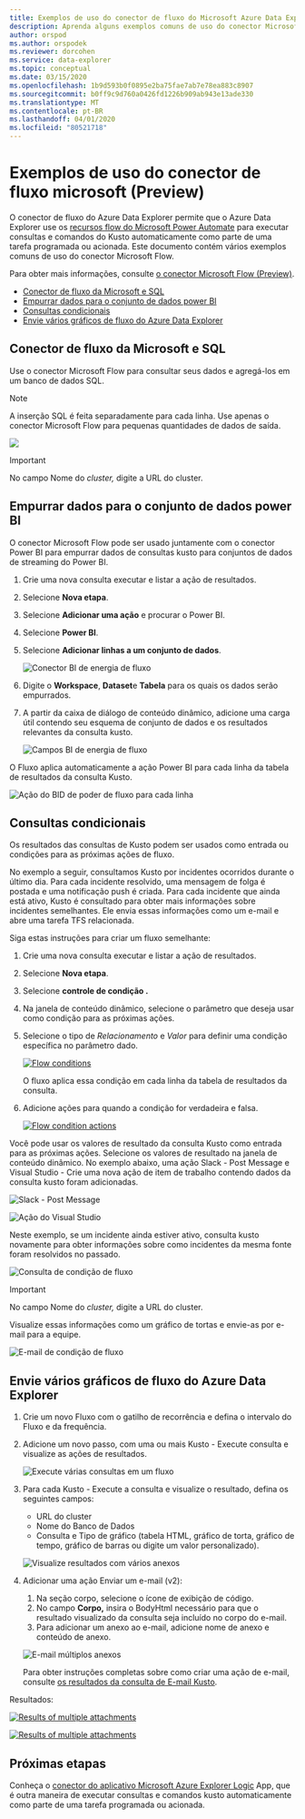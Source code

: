 ```yaml
---
title: Exemplos de uso do conector de fluxo do Microsoft Azure Data Explorer (Preview)
description: Aprenda alguns exemplos comuns de uso do conector Microsoft Flow.
author: orspod
ms.author: orspodek
ms.reviewer: dorcohen
ms.service: data-explorer
ms.topic: conceptual
ms.date: 03/15/2020
ms.openlocfilehash: 1b9d593b0f0895e2ba75fae7ab7e78ea883c8907
ms.sourcegitcommit: b0ff9c9d760a0426fd1226b909ab943e13ade330
ms.translationtype: MT
ms.contentlocale: pt-BR
ms.lasthandoff: 04/01/2020
ms.locfileid: "80521718"
---
```

# <a name="microsoft-flow-connector-preview-usage-examples"></a>Exemplos de uso do conector de fluxo microsoft (Preview)

O conector de fluxo do Azure Data Explorer permite que o Azure Data Explorer use os [recursos flow do Microsoft Power Automate](https://flow.microsoft.com/) para executar consultas e comandos do Kusto automaticamente como parte de uma tarefa programada ou acionada. Este documento contém vários exemplos comuns de uso do conector Microsoft Flow.

Para obter mais informações, consulte [o conector Microsoft Flow (Preview)](flow.md).

* [Conector de fluxo da Microsoft e SQL](#microsoft-flow-connector-and-sql)
* [Empurrar dados para o conjunto de dados power BI](#push-data-to-power-bi-dataset)
* [Consultas condicionais](#conditional-queries)
* [Envie vários gráficos de fluxo do Azure Data Explorer](#email-multiple-azure-data-explorer-flow-charts)

## <a name="microsoft-flow-connector-and-sql"></a>Conector de fluxo da Microsoft e SQL

Use o conector Microsoft Flow para consultar seus dados e agregá-los em um banco de dados SQL.

> [!Note]
> A inserção SQL é feita separadamente para cada linha. Use apenas o conector Microsoft Flow para pequenas quantidades de dados de saída. 

![](./media/flow-usage/flow-sqlexample.png)

> [!IMPORTANT]
> No campo Nome do *cluster,* digite a URL do cluster.

## <a name="push-data-to-power-bi-dataset"></a>Empurrar dados para o conjunto de dados power BI

O conector Microsoft Flow pode ser usado juntamente com o conector Power BI para empurrar dados de consultas kusto para conjuntos de dados de streaming do Power BI.

1. Crie uma nova consulta executar e listar a ação de resultados.
1. Selecione **Nova etapa**.
1. Selecione **Adicionar uma ação** e procurar o Power BI.
1. Selecione **Power BI**.
1. Selecione **Adicionar linhas a um conjunto de dados**. 

    ![Conector BI de energia de fluxo](./media/flow-usage/flow-powerbiconnector.png)
1. Digite o **Workspace**, **Dataset**e **Tabela** para os quais os dados serão empurrados.
1. A partir da caixa de diálogo de conteúdo dinâmico, adicione uma carga útil contendo seu esquema de conjunto de dados e os resultados relevantes da consulta kusto.

    ![Campos BI de energia de fluxo](./media/flow-usage/flow-powerbifields.png)

O Fluxo aplica automaticamente a ação Power BI para cada linha da tabela de resultados da consulta Kusto. 

![Ação do BID de poder de fluxo para cada linha](./media/flow-usage/flow-powerbiforeach.png)

## <a name="conditional-queries"></a>Consultas condicionais

Os resultados das consultas de Kusto podem ser usados como entrada ou condições para as próximas ações de fluxo.

No exemplo a seguir, consultamos Kusto por incidentes ocorridos durante o último dia. Para cada incidente resolvido, uma mensagem de folga é postada e uma notificação push é criada.
Para cada incidente que ainda está ativo, Kusto é consultado para obter mais informações sobre incidentes semelhantes. Ele envia essas informações como um e-mail e abre uma tarefa TFS relacionada.

Siga estas instruções para criar um fluxo semelhante:

1. Crie uma nova consulta executar e listar a ação de resultados.
1. Selecione **Nova etapa**.
1. Selecione **controle de condição .**
1. Na janela de conteúdo dinâmico, selecione o parâmetro que deseja usar como condição para as próximas ações.
1. Selecione o tipo de *Relacionamento* e *Valor* para definir uma condição específica no parâmetro dado.

    [![](./media/flow-usage/flow-condition.png "Flow conditions")](./media/flow-usage/flow-condition.png#lightbox)

    O fluxo aplica essa condição em cada linha da tabela de resultados da consulta.
1. Adicione ações para quando a condição for verdadeira e falsa.

    [![](./media/flow-usage/flow-conditionactions.png "Flow condition actions")](./media/flow-usage/flow-conditionactions.png#lightbox)

Você pode usar os valores de resultado da consulta Kusto como entrada para as próximas ações. Selecione os valores de resultado na janela de conteúdo dinâmico.
No exemplo abaixo, uma ação Slack - Post Message e Visual Studio - Crie uma nova ação de item de trabalho contendo dados da consulta kusto foram adicionadas.

![Slack - Post Message](./media/flow-usage/flow-slack.png)

![Ação do Visual Studio](./media/flow-usage/flow-visualstudio.png)

Neste exemplo, se um incidente ainda estiver ativo, consulta kusto novamente para obter informações sobre como incidentes da mesma fonte foram resolvidos no passado.

![Consulta de condição de fluxo](./media/flow-usage/flow-conditionquery.png)

> [!IMPORTANT]
> No campo Nome do *cluster,* digite a URL do cluster.

Visualize essas informações como um gráfico de tortas e envie-as por e-mail para a equipe.

![E-mail de condição de fluxo](./media/flow-usage/flow-conditionemail.png)

## <a name="email-multiple-azure-data-explorer-flow-charts"></a>Envie vários gráficos de fluxo do Azure Data Explorer

1. Crie um novo Fluxo com o gatilho de recorrência e defina o intervalo do Fluxo e da frequência. 
1. Adicione um novo passo, com uma ou mais Kusto - Execute consulta e visualize as ações de resultados. 

    ![Execute várias consultas em um fluxo](./media/flow-usage/flow-severalqueries.png)
1. Para cada Kusto - Execute a consulta e visualize o resultado, defina os seguintes campos:
    * URL do cluster
    * Nome do Banco de Dados
    * Consulta e Tipo de gráfico (tabela HTML, gráfico de torta, gráfico de tempo, gráfico de barras ou digite um valor personalizado).

    ![Visualize resultados com vários anexos](./media/flow-usage/flow-visualizeresultsmultipleattachments.png)

1. Adicionar uma ação Enviar um e-mail (v2): 
    1. Na seção corpo, selecione o ícone de exibição de código.
    1. No campo **Corpo,** insira o BodyHtml necessário para que o resultado visualizado da consulta seja incluído no corpo do e-mail.
    1. Para adicionar um anexo ao e-mail, adicione nome de anexo e conteúdo de anexo.
    
    ![E-mail múltiplos anexos](./media/flow-usage/flow-email-multiple-attachments.png)

    Para obter instruções completas sobre como criar uma ação de e-mail, consulte [os resultados da consulta de E-mail Kusto](flow.md#email-kusto-query-results). 

Resultados:

[![](./media/flow-usage/flow-resultsmultipleattachments.png "Results of multiple attachments")](./media/flow-usage/flow-resultsmultipleattachments.png#lightbox)

[![](./media/flow-usage/flow-resultsmultipleattachments2.png "Results of multiple attachments")](./media/flow-usage/flow-resultsmultipleattachments2.png#lightbox)

## <a name="next-steps"></a>Próximas etapas

Conheça o [conector do aplicativo Microsoft Azure Explorer Logic](https://docs.microsoft.com/azure/kusto/tools/logicapps) App, que é outra maneira de executar consultas e comandos kusto automaticamente como parte de uma tarefa programada ou acionada.
